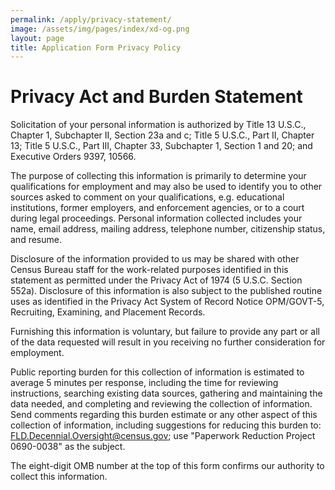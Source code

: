 ```yaml
---
permalink: /apply/privacy-statement/
image: /assets/img/pages/index/xd-og.png
layout: page
title: Application Form Privacy Policy
---
```

<div class="grid-container">
  <h1>Privacy Act and Burden Statement</h1>
  <p>
    Solicitation of your personal information is authorized by Title 13 U.S.C., Chapter 1, Subchapter II, Section 23a and c; Title 5 U.S.C., Part II, Chapter 13; Title 5 U.S.C., Part III, Chapter 33, Subchapter 1, Section 1 and 20; and Executive Orders 9397, 10566.
  </p>
  <p>
    The purpose of collecting this information is primarily to determine your qualifications for employment and may also be used to identify you to other sources asked to comment on your qualifications, e.g. educational institutions, former employers, and enforcement agencies, or to a court during legal proceedings. Personal information collected includes your name, email address, mailing address, telephone number, citizenship status, and resume.
  </p>
  <p>
    Disclosure of the information provided to us may be shared with other Census Bureau staff for the work-related purposes identified in this statement as permitted under the Privacy Act of 1974 (5 U.S.C. Section 552a). Disclosure of this information is also subject to the published routine uses as identified in the Privacy Act System of Record Notice OPM/GOVT-5, Recruiting, Examining, and Placement Records.
  </p>
  <p>
    Furnishing this information is voluntary, but failure to provide any part or all of the data requested will result in you receiving no further consideration for employment.
  </p>
  <p>
    Public reporting burden for this collection of information is estimated to average 5 minutes per response, including the time for reviewing instructions, searching existing data sources, gathering and maintaining the data needed, and completing and reviewing the collection of information. Send comments regarding this burden estimate or any other aspect of this collection of information, including suggestions for reducing this burden to: <a href="mailto:FLD.Decennial.Oversight@census.gov">FLD.Decennial.Oversight@census.gov</a>; use "Paperwork Reduction Project 0690-0038" as the subject.
  </p>
  <p>
    The eight-digit OMB number at the top of this form confirms our authority to collect this information.
  </p>
</div>
